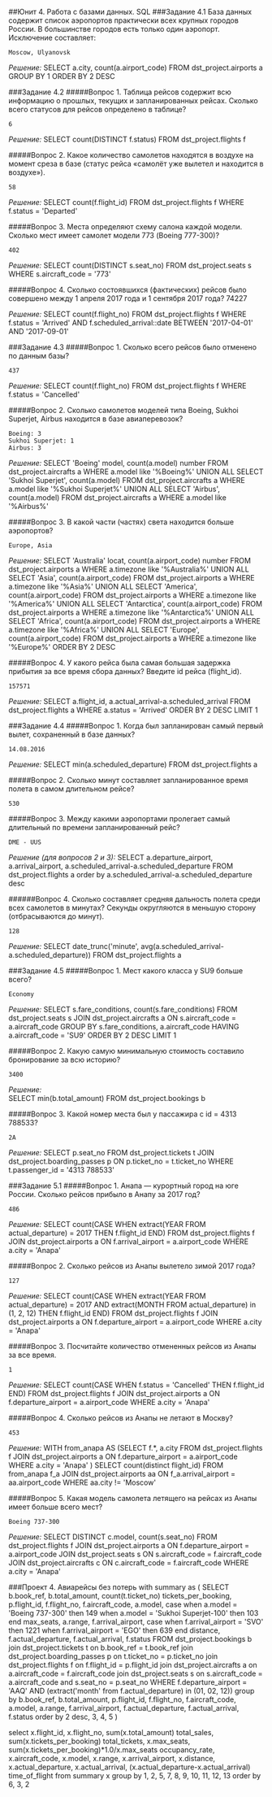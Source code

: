 ##Юнит 4. Работа с базами данных. SQL
###Задание 4.1
База данных содержит список аэропортов практически всех крупных городов России. 
В большинстве городов есть только один аэропорт. Исключение составляет:

	Moscow, Ulyanovsk

*Решение:*
SELECT a.city,
       count(a.airport_code)
FROM dst_project.airports a
GROUP BY 1
ORDER BY 2 DESC


###Задание 4.2
#####Вопрос 1. Таблица рейсов содержит всю информацию о прошлых, текущих и запланированных рейсах. 
Сколько всего статусов для рейсов определено в таблице?

	6

*Решение:*
SELECT count(DISTINCT f.status)
FROM dst_project.flights f

#####Вопрос 2. Какое количество самолетов находятся в воздухе на момент среза в базе 
(статус рейса «самолёт уже вылетел и находится в воздухе»).

	58

*Решение:*
SELECT count(f.flight_id)
FROM dst_project.flights f
WHERE f.status = 'Departed'

#####Вопрос 3. Места определяют схему салона каждой модели. Сколько мест имеет самолет модели 773 (Boeing 777-300)?

	402
	
*Решение:*
SELECT count(DISTINCT s.seat_no)
FROM dst_project.seats s
WHERE s.aircraft_code = '773'

#####Вопрос 4. Сколько состоявшихся (фактических) рейсов было совершено между 1 апреля 2017 года и 1 сентября 2017 года?
	74227

*Решение:*
SELECT count(f.flight_no)
FROM dst_project.flights f
WHERE f.status = 'Arrived'
  AND f.scheduled_arrival::date BETWEEN '2017-04-01' AND '2017-09-01'
  
###Задание 4.3
#####Вопрос 1. Сколько всего рейсов было отменено по данным базы?

	437

*Решение:*
SELECT count(f.flight_no)
FROM dst_project.flights f
WHERE f.status = 'Cancelled'

#####Вопрос 2. Сколько самолетов моделей типа Boeing, Sukhoi Superjet, Airbus находится в базе авиаперевозок?

	Boeing: 3
	Sukhoi Superjet: 1
	Airbus: 3
	
*Решение:*
SELECT 'Boeing' model,
       count(a.model) number
FROM dst_project.aircrafts a
WHERE a.model like '%Boeing%'
UNION ALL
SELECT 'Sukhoi Superjet',
       count(a.model)
FROM dst_project.aircrafts a
WHERE a.model like '%Sukhoi Superjet%'
UNION ALL
SELECT 'Airbus',
       count(a.model)
FROM dst_project.aircrafts a
WHERE a.model like '%Airbus%'

#####Вопрос 3. В какой части (частях) света находится больше аэропортов?

	Europe, Asia
	
*Решение:*
SELECT 'Australia' locat,
       count(a.airport_code) number
FROM dst_project.airports a
WHERE a.timezone like '%Australia%'
UNION ALL
SELECT 'Asia',
       count(a.airport_code)
FROM dst_project.airports a
WHERE a.timezone like '%Asia%'
UNION ALL
SELECT 'America',
       count(a.airport_code)
FROM dst_project.airports a
WHERE a.timezone like '%America%'
UNION ALL
SELECT 'Antarctica',
       count(a.airport_code)
FROM dst_project.airports a
WHERE a.timezone like '%Antarctica%'
UNION ALL
SELECT 'Africa',
       count(a.airport_code)
FROM dst_project.airports a
WHERE a.timezone like '%Africa%'
UNION ALL
SELECT 'Europe',
       count(a.airport_code)
FROM dst_project.airports a
WHERE a.timezone like '%Europe%'
ORDER BY 2 DESC

#####Вопрос 4. У какого рейса была самая большая задержка прибытия за все время сбора данных? Введите id рейса (flight_id).

	157571
	
*Решение:*
SELECT a.flight_id,
       a.actual_arrival-a.scheduled_arrival
FROM dst_project.flights a
WHERE a.status = 'Arrived'
ORDER BY 2 DESC
LIMIT 1

###Задание 4.4
#####Вопрос 1. Когда был запланирован самый первый вылет, сохраненный в базе данных?

	14.08.2016

*Решение:*
SELECT min(a.scheduled_departure)
FROM dst_project.flights a	

#####Вопрос 2. Сколько минут составляет запланированное время полета в самом длительном рейсе?

	530

#####Вопрос 3. Между какими аэропортами пролегает самый длительный по времени запланированный рейс?

	DME - UUS
	
*Решение (для вопросов 2 и 3):*
SELECT a.departure_airport,
a.arrival_airport,
a.scheduled_arrival-a.scheduled_departure
FROM dst_project.flights a
order by a.scheduled_arrival-a.scheduled_departure desc	
	
	
######Вопрос 4. Сколько составляет средняя дальность полета среди всех самолетов в минутах? 
Секунды округляются в меньшую сторону (отбрасываются до минут).
	
	128
	
*Решение:*
SELECT date_trunc('minute', avg(a.scheduled_arrival-a.scheduled_departure))
FROM dst_project.flights a

###Задание 4.5
#####Вопрос 1. Мест какого класса у SU9 больше всего?

	Economy
	
*Решение:*
SELECT s.fare_conditions,
       count(s.fare_conditions)
FROM dst_project.seats s
JOIN dst_project.aircrafts a ON s.aircraft_code = a.aircraft_code
GROUP BY s.fare_conditions,
         a.aircraft_code
HAVING a.aircraft_code = 'SU9'
ORDER BY 2 DESC
LIMIT 1

#####Вопрос 2. Какую самую минимальную стоимость составило бронирование за всю историю?

	3400

*Решение:*	
SELECT min(b.total_amount)
FROM dst_project.bookings b

#####Вопрос 3. Какой номер места был у пассажира с id = 4313 788533?

	2A

*Решение:*
SELECT p.seat_no
FROM dst_project.tickets t
JOIN dst_project.boarding_passes p ON p.ticket_no = t.ticket_no
WHERE t.passenger_id = '4313 788533'


###Задание 5.1
#####Вопрос 1. Анапа — курортный город на юге России. Сколько рейсов прибыло в Анапу за 2017 год?

	486
	
*Решение:*
SELECT count(CASE
                 WHEN extract(YEAR
                              FROM actual_departure) = 2017 THEN f.flight_id
             END)
FROM dst_project.flights f
JOIN dst_project.airports a ON f.arrival_airport = a.airport_code
WHERE a.city = 'Anapa'

#####Вопрос 2. Сколько рейсов из Анапы вылетело зимой 2017 года?

	127
	
*Решение:*
SELECT count(CASE
                 WHEN extract(YEAR
                              FROM actual_departure) = 2017
                      AND extract(MONTH
                                  FROM actual_departure) in (1, 2, 12) THEN f.flight_id
             END)
FROM dst_project.flights f
JOIN dst_project.airports a ON f.departure_airport = a.airport_code
WHERE a.city = 'Anapa'

#####Вопрос 3. Посчитайте количество отмененных рейсов из Анапы за все время.

	1

*Решение:*
SELECT count(CASE
                 WHEN f.status = 'Cancelled' THEN f.flight_id
             END)
FROM dst_project.flights f
JOIN dst_project.airports a ON f.departure_airport = a.airport_code
WHERE a.city = 'Anapa'

#####Вопрос 4. Сколько рейсов из Анапы не летают в Москву?

	453

*Решение:*
WITH from_anapa AS
  (SELECT f.*,
          a.city
   FROM dst_project.flights f
   JOIN dst_project.airports a ON f.departure_airport = a.airport_code
   WHERE a.city = 'Anapa' )
SELECT count(distinct flight_id)
FROM from_anapa f_a
JOIN dst_project.airports aa ON f_a.arrival_airport = aa.airport_code
WHERE aa.city != 'Moscow'

#####Вопрос 5. Какая модель самолета летящего на рейсах из Анапы имеет больше всего мест?

	Boeing 737-300

*Решение:*
SELECT DISTINCT c.model,
                count(s.seat_no)
FROM dst_project.flights f
JOIN dst_project.airports a ON f.departure_airport = a.airport_code
JOIN dst_project.seats s ON s.aircraft_code = f.aircraft_code
JOIN dst_project.aircrafts c ON c.aircraft_code = f.aircraft_code
WHERE a.city = 'Anapa'

###Проект 4. Авиарейсы без потерь
with summary as
(
SELECT b.book_ref, b.total_amount, count(t.ticket_no) tickets_per_booking, p.flight_id, f.flight_no, f.aircraft_code, a.model, case when a.model = 'Boeing 737-300' then 149 when a.model = 'Sukhoi Superjet-100' then 103 end max_seats, a.range, f.arrival_airport, 
    case when f.arrival_airport = 'SVO' then 1221 when f.arrival_airport = 'EGO' then 639 end distance, f.actual_departure, f.actual_arrival, f.status
FROM dst_project.bookings b
join dst_project.tickets t on b.book_ref = t.book_ref
join dst_project.boarding_passes p on t.ticket_no = p.ticket_no
join dst_project.flights f on f.flight_id = p.flight_id
join dst_project.aircrafts a on a.aircraft_code = f.aircraft_code
join dst_project.seats s on s.aircraft_code = a.aircraft_code and s.seat_no = p.seat_no
WHERE f.departure_airport = 'AAQ'
  AND (extract('month' from f.actual_departure) in (01, 02, 12))
group by b.book_ref, b.total_amount, p.flight_id, f.flight_no, f.aircraft_code, a.model, a.range, f.arrival_airport, f.actual_departure, f.actual_arrival, f.status
order by 2 desc, 3, 4, 5
)

select x.flight_id, x.flight_no, sum(x.total_amount) total_sales, sum(x.tickets_per_booking) total_tickets, x.max_seats, sum(x.tickets_per_booking)*1.0/x.max_seats occupancy_rate, x.aircraft_code, x.model, x.range, x.arrival_airport, x.distance, x.actual_departure, x.actual_arrival, (x.actual_departure-x.actual_arrival) time_of_flight
from summary x
group by 1, 2, 5, 7, 8, 9, 10, 11, 12, 13
order by 6, 3, 2

